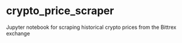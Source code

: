 # crypto_price_scraper
Jupyter notebook for scraping historical crypto prices from the Bittrex exchange
